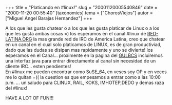 +++
title = "Platicando en #linux!"
slug = "20001120005540846"
date = "2000-11-20 00:55:40"
[taxonomies]
tema = ["ChorosViejos"]
autor = ["Miguel Angel Barajas Hernandez"]
+++

A los que les gusta chatear o a los que les gusta platicar de Linux o a
los que les gusta ambas cosas =) los esperamos en el canal #linux de
[RED-LATINA.ORG](http://www.red-latina.org) la mas grande red de IRC de
America Latina, creo que chatear en un canal en el cual solo platicamos
de LINUX, es de gran productiviad, dado que las dudas se disipan mas
rapidamente y uno se divierte! los esperamos en el Canal... proximente
en la pagina del [GULBCS](http://gulbcs.linuxmexico.org) incluiremos una
interfaz java para entrar directamente al canal sin necesidad de un
cliente IRC... esten pendientes!  
En #linux me pueden encontrar como SuSE_64, en veses soy OP y en veces
me lo quitan =(( la cuestion es que empesamos a entrar como a las 10:00
p.m. ... un saludo para CLINUX, RAIL, KOKS, IMHOTEP,DEDO y demas raza
del #linux!  
  

HAVE A LOT OF FUN!!!


